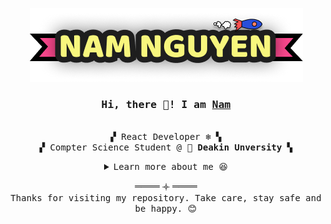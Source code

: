 
<p align="center">
  <img src="./NamLogo.png"/>
</p>

<h3 align="center"><samp>Hi, there 🌸! I am <b><a rel="nofollow noopener noreferrer" target="_blank" href="https://namnguyen.in/">Nam</a></b></samp></h3>

<p align="center"><br>
  <samp>
    ▞ React Developer ❄️ ▚ <br>
    ▞ Compter Science Student @ 🌻 <b>Deakin Unversity</b> ▚ <br>
  </samp>
</p>

<details align="center">
   <summary> <samp>Learn more about me 😆</samp></summary>
   <p align="center"><br>
      <samp>
         <a href="https://github.com/nnfunny?tab=repositories" target="_blank"><img alt="repositories" src="https://img.shields.io/badge/-Code-000000?style=flat"></a>
         <a href="https://github.com/nnfunny?tab=repositories&q=&type=&language=html" target="_blank"><img alt="repositories" src="https://img.shields.io/badge/-HTML5-e34f26?style=flat&logo=HTML5&logoColor=white"></a>
         <a href="https://github.com/nnfunny?tab=repositories&q=&type=&language=javascript" target="_blank"><img alt="repositories" src="https://img.shields.io/badge/-Javascript-f7df1e?style=flat&logo=JavaScript&logoColor=000"></a>
         <a href="https://github.com/nnfunny?tab=repositories&q=&type=&language=css" target="_blank"><img alt="repositories" src="https://img.shields.io/badge/-CSS3-1572B6?style=flat&logo=CSS3&logoColor=white"></a>
         <a href="https://github.com/nnfunny?tab=repositories&q=&type=&language=typescript" target="_blank"><img alt="repositories" src="https://img.shields.io/badge/-Typescript-3178c6?style=flat&logo=TypeScript&logoColor=white"></a>
         <a href="https://github.com/nnfunny?tab=repositories&q=&type=&language=c%2B%2B" target="_blank"><img alt="repositories" src="https://img.shields.io/badge/-C++-00599c?style=flat&logo=c%2B%2B&logoColor=white"></a>
         <a href="https://github.com/nnfunny?tab=repositories&q=&type=&language=java" target="_blank"><img alt="repositories" src="https://img.shields.io/badge/-Java-007396?style=flat&logo=Java&logoColor=white"></a>
         <br>
         <img src="https://github-readme-stats.vercel.app/api?username=nnfunny&show_icons=true&hide_border=true&hide=issues&theme=tokyonight"></img><br>
      </samp>
        <p><samp>My favorite quote: “The only constant is change” - The Greek philosopher Heraclitus 🍀</samp><p/>
        <p><samp>I'm passionate about 🕸 web development (React). </samp></p>  
        <p><samp>I'm currently learning more about 👾 2D game development and 🌈 computer graphics.</samp></p>
        <p><samp>I'd love to collaborate on web, game and computer graphics projects. 🤝</samp></p>
  </p>
</details>
<p align="center">
  ════ 𐫰 ════ <br>
  <samp>Thanks for visiting my repository. Take care, stay safe and be happy. 😊</samp>
<p>
